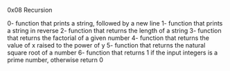 0x08 Recursion

0- function that prints a string, followed by a new line
1- function that prints a string in reverse
2- function that returns the length of a string
3- function that returns  the factorial of a given number
4- function that returns the value of x raised to the power of y
5- function that returns the natural square root of a number
6- function that returns 1 if the input integers is a prime number, otherwise return 0
